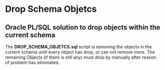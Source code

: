 
# Drop Schema Objetcs

## Oracle PL/SQL solution to drop objects within the current schema


The **DROP_SCHEMA_OBJETCS.sql** script is removing the objects in the current schema until every object has drop, or can not remove more.
The remaining Objects (if there is still any) must drop by manually after reason of problem has eliminated.
